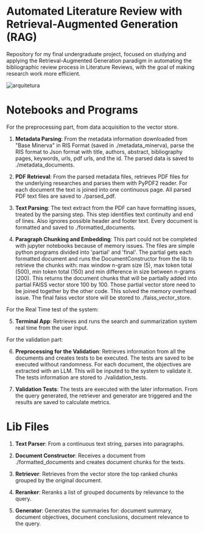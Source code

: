 # Automated Literature Review with Retrieval-Augmented Generation (RAG)

Repository for my final undergraduate project, focused on studying and applying the Retrieval-Augmented Generation paradigm in automating the bibliographic review process in Literature Reviews, with the goal of making research work more efficient.

![arquitetura](https://github.com/user-attachments/assets/2f1d3335-c5b5-43e1-a136-6bb4dfd05e78)

# Notebooks and Programs

For the preprocessing part, from data acquisition to the vector store.

1. **Metadata Parsing**: From the metadata information downloaded from "Base Minerva" in RIS Format (saved in ./metadata_minerva), parse the RIS format to Json format with title, authors, abstract, bibliography pages, keywords, urls, pdf urls, and the id. The parsed data is saved to ./metadata_documents.

2. **PDF Retrieval**: From the parsed metadata files, retrieves PDF files for the underlying researches and parses them with PyPDF2 reader. For each document the text is joined into one continuous page. All parsed PDF text files are saved to ./parsed_pdf.

3. **Text Parsing**: The text extract from the PDF can have formatting issues, treated by the parsing step. This step identifies text continuity and end of lines. Also ignores possible header and footer text. Every document is formatted and saved to ./formatted_documents.

4. **Paragraph Chunking and Embedding**: This part could not be completed with jupyter notebooks because of memory issues. The files are simple python programs divided into 'partial' and 'final'. The partial gets each formatted document and runs the DocumentConstructor from the lib to retrieve the chunks with: max window n-gram size (5), max token total (500), min token total (150) and min difference in size between n-grams (200). This returns the document chunks that will be partially added into partial FAISS vector store 100 by 100. Those partial vector store need to be joined together by the other code. This solved the memory overhead issue. The final faiss vector store will be stored to ./faiss_vector_store.


For the Real Time test of the system:

5. **Terminal App**: Retrieves and runs the search and summarization system real time from the user input.


For the validation part:

6. **Preprocessing for the Validation**: Retrieves information from all the documents and creates tests to be executed. The tests are saved to be executed without randomness. For each document, the objectives are extracted with an LLM. This will be inputed to the system to validate it. The tests information are stored to ./validation_tests.

7. **Validation Tests**: The tests are executed with the later information. From the query generated, the retriever and generator are triggered and the results are saved to calculate metrics.


# Lib Files

1. **Text Parser**: From a continuous text string, parses into paragraphs.

2. **Document Constructor**: Receives a document from ./formatted_documents and creates document chunks for the texts.

3. **Retriever**: Retrieves from the vector store the top ranked chunks grouped by the original document.

4. **Reranker**: Reranks a list of grouped documents by relevance to the query.
   
5. **Generator**: Generates the summaries for: document summary, document objectives, document conclusions, document relevance to the query.
